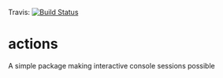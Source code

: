 Travis: [![Build Status](https://travis-ci.org/ingmardrewing/actions.svg?branch=master)](https://travis-ci.org/ingmardrewing/actions)

# actions
A simple package making interactive console sessions possible
